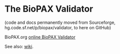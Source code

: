 # The BioPAX Validator
(code and docs permanently moved from Sourceforge, hg.code.sf.net/p/biopax/validator, to here on GitHub)

BioPAX.org [online BioPAX Validator](http://www.biopax.org/validator/)

See also: [wiki](https://github.com/BioPAX/validator/wiki).
